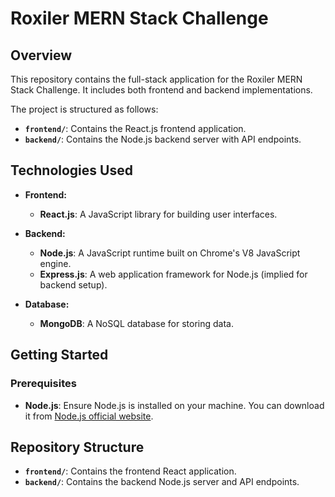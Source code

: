 # Roxiler MERN Stack Challenge

## Overview

This repository contains the full-stack application for the Roxiler MERN Stack Challenge. It includes both frontend and backend implementations.

The project is structured as follows:

- **`frontend/`**: Contains the React.js frontend application.
- **`backend/`**: Contains the Node.js backend server with API endpoints.

## Technologies Used

- **Frontend:** 
  - **React.js**: A JavaScript library for building user interfaces.
  
- **Backend:** 
  - **Node.js**: A JavaScript runtime built on Chrome's V8 JavaScript engine.
  - **Express.js**: A web application framework for Node.js (implied for backend setup).
  
- **Database:** 
  - **MongoDB**: A NoSQL database for storing data.

## Getting Started

### Prerequisites

- **Node.js**: Ensure Node.js is installed on your machine. You can download it from [Node.js official website](https://nodejs.org/).

## Repository Structure

- **`frontend/`**: Contains the frontend React application.
- **`backend/`**: Contains the backend Node.js server and API endpoints.
